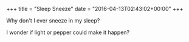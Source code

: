 +++
title = "Sleep Sneeze"
date = "2016-04-13T02:43:02+00:00"
+++

Why don't I ever sneeze in my sleep?

I wonder if light or pepper could make it happen?
			